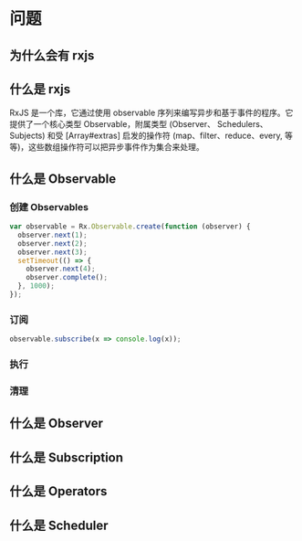 <!-- 前世今生，看透编程 -->

# 问题

## 为什么会有 rxjs


## 什么是 rxjs

RxJS 是一个库，它通过使用 observable 序列来编写异步和基于事件的程序。它提供了一个核心类型 Observable，附属类型 (Observer、 Schedulers、 Subjects) 和受 [Array#extras] 启发的操作符 (map、filter、reduce、every, 等等)，这些数组操作符可以把异步事件作为集合来处理。

## 什么是 Observable

### 创建 Observables

```js
var observable = Rx.Observable.create(function (observer) {
  observer.next(1);
  observer.next(2);
  observer.next(3);
  setTimeout(() => {
    observer.next(4);
    observer.complete();
  }, 1000);
});
```

### 订阅

```js
observable.subscribe(x => console.log(x));
```

### 执行

### 清理

## 什么是 Observer

## 什么是 Subscription

## 什么是 Operators

## 什么是 Scheduler

